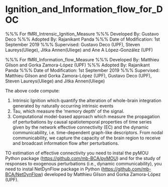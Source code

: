 # Ignition_and_Information_flow_for_DOC
%%% For fMRI_Intrensic_Ignition_Measure
%%% Developed By: Gustavo Deco
%%% Adopted By: Rajanikant Panda 
%%% Date of Modification: 1st September 2019 
%%% Supervised: Gustavo Deco (UPF), Steven Laureys(Uliege), Jitka Annen(Uliege)  and Ane A López-González (UPF)

%%% For fMRI_Information_flow_Measure
%%% Developed By: Matthieu Gilson and Gorka Zamora-López (UPF)
%%% Adopted By: Rajanikant Panda 
%%% Date of Modification: 1st September 2019 
%%% Supervised: Matthieu Gilson and Gorka Zamora-López (UPF), Gustavo Deco (UPF), Steven Laureys(Uliege) and Jitka Annen(Uliege)

The above code compute: 
1. Intrinsic Ignition which quantify the alteration of whole-brain integration generated by naturally occurring intrinsic events
2. Tau, which measure the ‘memory depth’ of the signal. 
3. Computational model-based approach which measure the propagation of perturbations by causal spatiotemporal properties of time series given by the network effective connectivity (EC) 
   and the dynamic communicability, i.e. time-dependent graph-like descriptors. From nodal communicability, we capture the capacity of the brain region to receive and broadcast information flow after perturbations.


TO estimation of effective connectivity you need to instal the pyMOU Python package (https://github.com/mb-BCA/pyMOU) and for the study of responses to exogenous perturbations (i.e., dynamic communicability), you need to instal NetDynFlow package in Python (https://github.com/mb-BCA/NetDynFlow) developed by Matthieu Gilson and Gorka Zamora-López (UPF).
